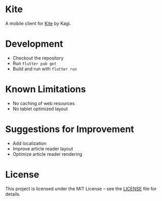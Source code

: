# Kite

A mobile client for [Kite](https://kite.kagi.com) by Kagi.

# Development

- Checkout the repository
- Run `flutter pub get`
- Build and run with `flutter run`

# Known Limitations
- No caching of web resources
- No tablet optimized layout

# Suggestions for Improvement
- Add localization
- Improve article reader layout
- Optimize article reader rendering

# License
This project is licensed under the MIT License – see the [LICENSE](LICENSE.md) file for details.